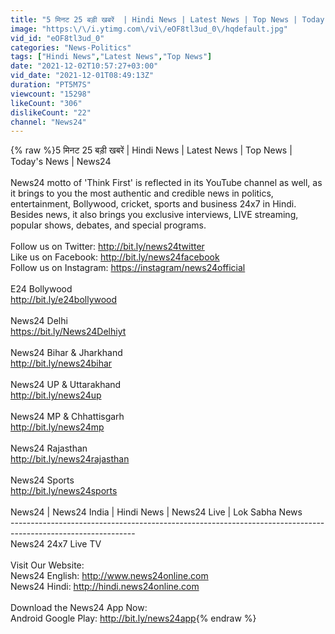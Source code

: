 ```yaml
---
title: "5 मिनट 25 बड़ी खबरें  | Hindi News | Latest News | Top News | Today's News | News24"
image: "https:\/\/i.ytimg.com\/vi\/eOF8tl3ud_0\/hqdefault.jpg"
vid_id: "eOF8tl3ud_0"
categories: "News-Politics"
tags: ["Hindi News","Latest News","Top News"]
date: "2021-12-02T10:57:27+03:00"
vid_date: "2021-12-01T08:49:13Z"
duration: "PT5M7S"
viewcount: "15298"
likeCount: "306"
dislikeCount: "22"
channel: "News24"
---
```

{% raw %}5 मिनट 25 बड़ी खबरें  | Hindi News | Latest News | Top News | Today's News | News24<br /><br />News24 motto of 'Think First' is reflected in its YouTube channel as well, as it brings to you the most authentic and credible news in politics, entertainment, Bollywood, cricket, sports and business 24x7 in Hindi. Besides news, it also brings you exclusive interviews, LIVE streaming, popular shows, debates, and special programs. <br /><br />Follow us on Twitter: <a rel="nofollow" target="blank" href="http://bit.ly/news24twitter">http://bit.ly/news24twitter</a><br />Like us on Facebook: <a rel="nofollow" target="blank" href="http://bit.ly/news24facebook">http://bit.ly/news24facebook</a><br />Follow us on Instagram: <a rel="nofollow" target="blank" href="https://instagram/news24official">https://instagram/news24official</a><br /><br />E24 Bollywood<br /><a rel="nofollow" target="blank" href="http://bit.ly/e24bollywood">http://bit.ly/e24bollywood</a><br /><br />News24 Delhi<br /><a rel="nofollow" target="blank" href="https://bit.ly/News24Delhiyt">https://bit.ly/News24Delhiyt</a><br /><br />News24 Bihar &amp; Jharkhand<br /><a rel="nofollow" target="blank" href="http://bit.ly/news24bihar">http://bit.ly/news24bihar</a><br /><br />News24 UP &amp; Uttarakhand<br /><a rel="nofollow" target="blank" href="http://bit.ly/news24up">http://bit.ly/news24up</a><br /><br />News24 MP &amp; Chhattisgarh<br /><a rel="nofollow" target="blank" href="http://bit.ly/news24mp">http://bit.ly/news24mp</a><br /><br />News24 Rajasthan<br /><a rel="nofollow" target="blank" href="http://bit.ly/news24rajasthan">http://bit.ly/news24rajasthan</a><br /><br />News24 Sports<br /><a rel="nofollow" target="blank" href="http://bit.ly/news24sports">http://bit.ly/news24sports</a><br /><br />News24 | News24 India | Hindi News | News24 Live | Lok Sabha News <br />-------------------------------------------------------------------------------------------------------------<br />News24 24x7 Live TV <br /><br />Visit Our Website:<br />News24 English: <a rel="nofollow" target="blank" href="http://www.news24online.com">http://www.news24online.com</a><br />News24 Hindi: <a rel="nofollow" target="blank" href="http://hindi.news24online.com">http://hindi.news24online.com</a><br /><br />Download the News24 App Now:<br />Android Google Play: <a rel="nofollow" target="blank" href="http://bit.ly/news24app">http://bit.ly/news24app</a>{% endraw %}
